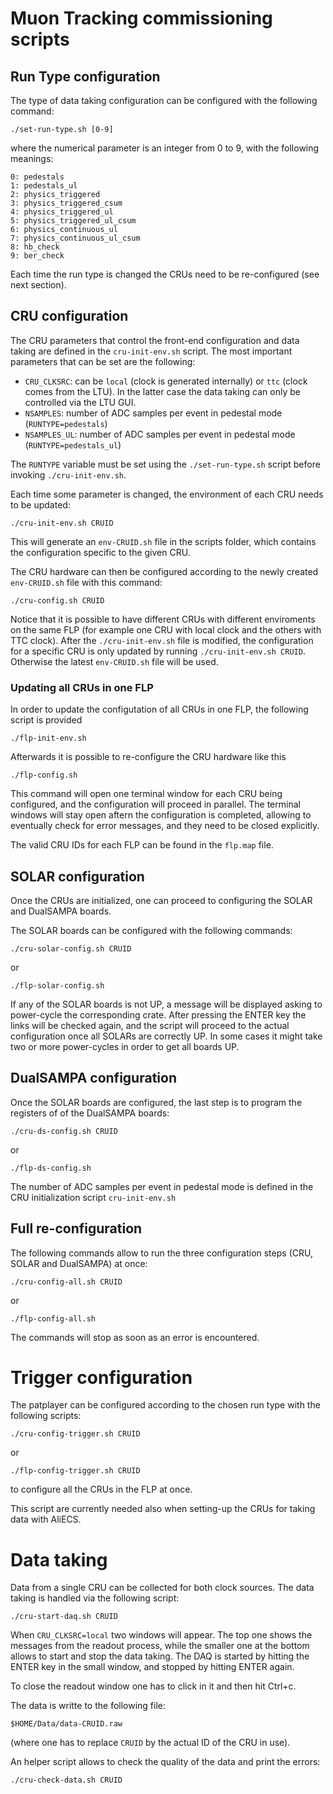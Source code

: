 # Muon Tracking commissioning scripts

## Run Type configuration

The type of data taking configuration can be configured with the following command:
```
./set-run-type.sh [0-9]
```
where the numerical parameter is an integer from 0 to 9, with the following meanings:
```
0: pedestals
1: pedestals_ul
2: physics_triggered
3: physics_triggered_csum
4: physics_triggered_ul
5: physics_triggered_ul_csum
6: physics_continuous_ul
7: physics_continuous_ul_csum
8: hb_check
9: ber_check
```

Each time the run type is changed the CRUs need to be re-configured (see next section).

## CRU configuration

The CRU parameters that control the front-end configuration and data taking
are defined in the `cru-init-env.sh` script.
The most important parameters that can be set are the following:

* `CRU_CLKSRC`: can be `local` (clock is generated internally) or `ttc` (clock comes from the LTU). In the latter case the data taking can only be controlled via the LTU GUI.
* `NSAMPLES`: number of ADC samples per event in pedestal mode (`RUNTYPE=pedestals`)
* `NSAMPLES_UL`: number of ADC samples per event in pedestal mode (`RUNTYPE=pedestals_ul`)

The `RUNTYPE` variable must be set using the `./set-run-type.sh` script before invoking `./cru-init-env.sh`.

Each time some parameter is changed, the environment of each CRU needs to be updated:
```
./cru-init-env.sh CRUID
```
This will generate an `env-CRUID.sh` file in the scripts folder, which contains the configuration specific to the given CRU.

The CRU hardware can then be configured according to the newly created `env-CRUID.sh` file with this command:
```
./cru-config.sh CRUID
```

Notice that it is possible to have different CRUs with different enviroments on the same FLP (for example one CRU with local clock and the others with TTC clock).
After the `./cru-init-env.sh` file is modified, the configuration for a specific CRU is only updated by running `./cru-init-env.sh CRUID`. Otherwise the latest `env-CRUID.sh` file will be used.

### Updating all CRUs in one FLP

In order to update the configutation of all CRUs in one FLP, the following script is provided
```
./flp-init-env.sh
```

Afterwards it is possible to re-configure the CRU hardware like this
```
./flp-config.sh
```
This command will open one terminal window for each CRU being configured, and the configuration will proceed in parallel.
The terminal windows will stay open aftern the configuration is completed, allowing to eventually check for error messages, and they need to be closed explicitly.

The valid CRU IDs for each FLP can be found in the `flp.map` file.

## SOLAR configuration

Once the CRUs are initialized, one can proceed to configuring the SOLAR and DualSAMPA boards.

The SOLAR boards can be configured with the following commands:
```
./cru-solar-config.sh CRUID
```
or
```
./flp-solar-config.sh
```
If any of the SOLAR boards is not UP, a message will be displayed asking to power-cycle the corresponding crate. After pressing the ENTER key the links will be checked again, and the script will proceed to the actual configuration once all SOLARs are correctly UP. In some cases it might take two or more power-cycles in order to get all boards UP.

## DualSAMPA configuration

Once the SOLAR boards are configured, the last step is to program the registers of of the DualSAMPA boards:
```
./cru-ds-config.sh CRUID
```
or
```
./flp-ds-config.sh
```

The number of ADC samples per event in pedestal mode is defined in the CRU initialization script `cru-init-env.sh`

## Full re-configuration

The following commands allow to run the three configuration steps (CRU, SOLAR and DualSAMPA) at once:
```
./cru-config-all.sh CRUID
```
or
```
./flp-config-all.sh
```
The commands will stop as soon as an error is encountered.

# Trigger configuration

The patplayer can be configured according to the chosen run type with the following scripts:
```
./cru-config-trigger.sh CRUID
```
or
```
./flp-config-trigger.sh CRUID
```
to configure all the CRUs in the FLP at once.

This script are currently needed also when setting-up the CRUs for taking data with AliECS.

# Data taking

Data from a single CRU can be collected for both clock sources. The data taking is handled via the following script:
```
./cru-start-daq.sh CRUID
```
When `CRU_CLKSRC=local` two windows will appear. The top one shows the messages from the readout process, while the smaller one at the bottom allows to start and stop the data taking. The DAQ is started by hitting the ENTER key in the small window, and stopped by hitting ENTER again.

To close the readout window one has to click in it and then hit Ctrl+c.

The data is writte to the following file:
```
$HOME/Data/data-CRUID.raw
```
(where one has to replace `CRUID` by the actual ID of the CRU in use).

An helper script allows to check the quality of the data and print the errors:
```
./cru-check-data.sh CRUID
```
